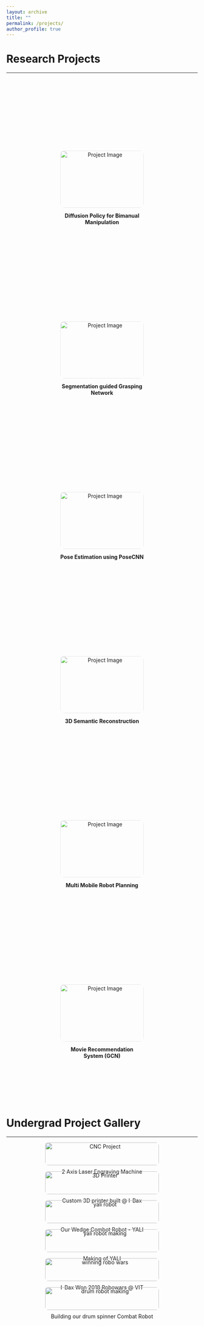 ```yaml
---
layout: archive
title: ""
permalink: /projects/
author_profile: true
---
```


# Research Projects
---


<!-- ## Projects -->
<!-- add some blacnk space -->
<div style="height: 50px;"></div>

<div align="center" style="display: flex; flex-wrap: wrap; justify-content: center; gap: 5rem;">


  <a href="https://github.com/mohitydv09/the-real-bartender" target="_blank" 
     style="text-decoration: none; color: inherit; width: 220px; display: inline-block; margin-bottom: 2rem;">
<div style="width: 100%; height: 150px; overflow: hidden; border-radius: 10px; transition: box-shadow 0.3s ease; filter: brightness(1.20)" 
        onmouseover="this.style.boxShadow='0 6px 20px rgba(0, 0, 0, 1.5)'" 
        onmouseout="this.style.boxShadow='none'">
    <img src="/images/project_images/diffusion_policy.png" 
        alt="Project Image" 
        style="width: 100%; height: 100%; object-fit: cover; transition: transform 0.3s ease;" 
        onmouseover="this.style.transform='scale(1.05)'" 
        onmouseout="this.style.transform='scale(1)'" />
</div>
<div style="margin-top: 0.75rem;">
    <strong>Diffusion Policy for Bimanual Manipulation</strong><br/>
    <span></span>
</div>
</a>



  <a href="https://github.com/RPM-lab-UMN/segmentation-guided-grasp-generation" target="_blank" 
     style="text-decoration: none; color: inherit; width: 220px; display: inline-block; margin-bottom: 2rem;">
<div style="width: 100%; height: 150px; overflow: hidden; border-radius: 10px; transition: box-shadow 0.3s ease; filter: brightness(1.20)" 
        onmouseover="this.style.boxShadow='0 6px 20px rgba(0, 0, 0, 1.5)'" 
        onmouseout="this.style.boxShadow='none'">
    <img src="/images/project_images/segmentation_and_grasping.png" 
        alt="Project Image" 
        style="width: 100%; height: 100%; object-fit: cover; transition: transform 0.3s ease;" 
        onmouseover="this.style.transform='scale(1.05)'" 
        onmouseout="this.style.transform='scale(1)'" />
</div>
<div style="margin-top: 0.75rem;">
    <strong>Segmentation guided Grasping Network</strong><br/>
    <span></span>
</div>
</a>



<a href="https://dent-femur-218.notion.site/State-Estimation-with-Deep-Learning-13e9dc5def188013803dedb6d6dec538" target="_blank" 
     style="text-decoration: none; color: inherit; width: 220px; display: inline-block; margin-bottom: 2rem;">
<div style="width: 100%; height: 150px; overflow: hidden; border-radius: 10px; transition: box-shadow 0.3s ease; filter: brightness(1.20)" 
        onmouseover="this.style.boxShadow='0 6px 20px rgba(0, 0, 0, 1.5)'" 
        onmouseout="this.style.boxShadow='none'">
    <img src="/images/project_images/poseCNN.png" 
        alt="Project Image" 
        style="width: 100%; height: 100%; object-fit: cover; transition: transform 0.3s ease;" 
        onmouseover="this.style.transform='scale(1.05)'" 
        onmouseout="this.style.transform='scale(1)'" />
</div>
<div style="margin-top: 0.75rem;">
    <strong>Pose Estimation using PoseCNN</strong><br/>
    <span></span>
</div>
</a>



<a href="https://drive.google.com/file/d/1mLqNTMCkTgwedaJJfrfPbjcjKqwSfwvy/view" target="_blank" 
     style="text-decoration: none; color: inherit; width: 220px; display: inline-block; margin-bottom: 2rem;">
<div style="width: 100%; height: 150px; overflow: hidden; border-radius: 10px; transition: box-shadow 0.3s ease; filter: brightness(1.20)" 
        onmouseover="this.style.boxShadow='0 6px 20px rgba(0, 0, 0, 1.5)'" 
        onmouseout="this.style.boxShadow='none'">
    <img src="/images/project_images/3D_reconstruction.png" 
        alt="Project Image" 
        style="width: 100%; height: 100%; object-fit: cover; transition: transform 0.3s ease;" 
        onmouseover="this.style.transform='scale(1.05)'" 
        onmouseout="this.style.transform='scale(1)'" />
</div>
<div style="margin-top: 0.75rem;">
    <strong>3D Semantic Reconstruction</strong><br/>
    <span></span>
</div>
</a>



<a href="https://github.com/NirshalChandraSekar/Multi-Robot-Navigation-and-Manipulation-Public?tab=readme-ov-file" target="_blank" 
     style="text-decoration: none; color: inherit; width: 220px; display: inline-block; margin-bottom: 2rem;">
<div style="width: 100%; height: 150px; overflow: hidden; border-radius: 10px; transition: box-shadow 0.3s ease; filter: brightness(1.20)" 
        onmouseover="this.style.boxShadow='0 6px 20px rgba(0, 0, 0, 1.5)'" 
        onmouseout="this.style.boxShadow='none'">
    <img src="/images/project_images/mobile_robot.png" 
        alt="Project Image" 
        style="width: 100%; height: 100%; object-fit: cover; transition: transform 0.3s ease;" 
        onmouseover="this.style.transform='scale(1.05)'" 
        onmouseout="this.style.transform='scale(1)'" />
</div>
<div style="margin-top: 0.75rem;">
    <strong>Multi Mobile Robot Planning</strong><br/>
    <span></span>
</div>
</a>



<a href="https://github.com/mohitydv09/movie_recommender_using_LightGCN" target="_blank" 
     style="text-decoration: none; color: inherit; width: 220px; display: inline-block; margin-bottom: 2rem;">
<div style="width: 100%; height: 150px; overflow: hidden; border-radius: 10px; transition: box-shadow 0.3s ease; filter: brightness(1.20)" 
        onmouseover="this.style.boxShadow='0 6px 20px rgba(0, 0, 0, 1.5)'" 
        onmouseout="this.style.boxShadow='none'">
    <img src="/images/project_images/movie.png" 
        alt="Project Image" 
        style="width: 100%; height: 100%; object-fit: cover; transition: transform 0.3s ease;" 
        onmouseover="this.style.transform='scale(1.05)'" 
        onmouseout="this.style.transform='scale(1)'" />
</div>
<div style="margin-top: 0.75rem; margin-bottom: 5rem">
    <strong>Movie Recommendation System (GCN)</strong><br/>
    <span></span>
</div>
</a>


</div>



# Undergrad Project Gallery
---


<div style="display: flex; flex-wrap: wrap; gap: 16px; justify-content: center;">

  <div style="flex: 1 1 250px; max-width: 300px; text-align: center;">
    <img src="/images/undergrad_projects/laser.jpg" alt="CNC Project" style="width: 100%; border-radius: 8px;">
    <p style="margin-top: 8px; font-size: 14px;">2 Axis Laser Engraving Machine</p>
  </div>

  <div style="flex: 1 1 250px; max-width: 300px; text-align: center;">
    <img src="/images/undergrad_projects/3d_printer.jpg" alt="3D Printer" style="width: 100%; border-radius: 8px;">
    <p style="margin-top: 8px; font-size: 14px;">Custom 3D printer built @ I-Bax</p>
  </div>

  <div style="flex: 1 1 250px; max-width: 300px; text-align: center;">
    <img src="/images/undergrad_projects/yali_robo_war.jpeg" alt="yali robot" style="width: 100%; border-radius: 8px;">
    <p style="margin-top: 8px; font-size: 14px;">Our Wedge Combot Robot - YALI</p>
  </div>

  <div style="flex: 1 1 250px; max-width: 300px; text-align: center;">
    <img src="/images/undergrad_projects/yali_making.jpg" alt="yali robot making" style="width: 100%; border-radius: 8px;">
    <p style="margin-top: 8px; font-size: 14px;">Making of YALI</p>
  </div>

  <div style="flex: 1 1 250px; max-width: 300px; text-align: center;">
    <img src="/images/undergrad_projects/winner_robowars.jpeg" alt="winning robo wars" style="width: 100%; border-radius: 8px;">
    <p style="margin-top: 8px; font-size: 14px;">I-Bax Won 2018 Robowars @ VIT</p>
  </div>

  <div style="flex: 1 1 250px; max-width: 300px; text-align: center;">
    <img src="/images/undergrad_projects/drum_spinner.jpg" alt="drum robot making" style="width: 100%; border-radius: 8px;">
    <p style="margin-top: 8px; font-size: 14px;">Building our drum spinner Combat Robot</p>
  </div>

  
  <!-- Add more blocks below following the same pattern -->
  
</div>
